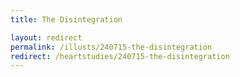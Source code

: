 ```yaml
---
title: The Disintegration

layout: redirect
permalink: /illusts/240715-the-disintegration
redirect: /heartstudies/240715-the-disintegration
---
```

